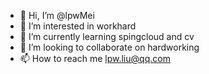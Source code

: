 - 👋 Hi, I’m @lpwMei
- 👀 I’m interested in workhard
- 🌱 I’m currently learning spingcloud and cv
- 💞️ I’m looking to collaborate on hardworking
- 📫 How to reach me lpw.liu@qq.com

<!---
lpwMei/lpwMei is a ✨ special ✨ repository because its `README.md` (this file) appears on your GitHub profile.
You can click the Preview link to take a look at your changes.
--->
